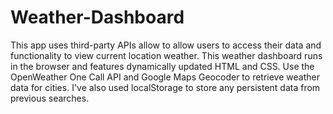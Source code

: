 # Weather-Dashboard
This app uses third-party APIs allow to allow users to access their data and functionality to view current location weather.
This weather dashboard runs in the browser and features dynamically updated HTML and CSS.
Use the OpenWeather One Call API and Google Maps Geocoder to retrieve weather data for cities. 
I've also used localStorage to store any persistent data from previous searches. 
